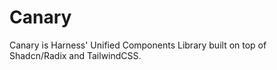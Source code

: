 # Canary

Canary is Harness' Unified Components Library built on top of Shadcn/Radix and TailwindCSS.
